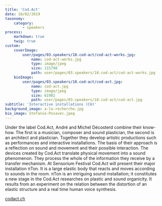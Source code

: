 ```yaml
---
title: 'Cod.Act'
date: 10/02/2019
taxonomy:
    category:
        - speakers
process:
    markdown: true
    twig: true
custom:
    coverImage:
        user/pages/03.speakers/10.cod-act/cod-act-works.jpg:
            name: cod-act-works.jpg
            type: image/jpeg
            size: 115798
            path: user/pages/03.speakers/10.cod-act/cod-act-works.jpg
    bioImage:
        user/pages/03.speakers/10.cod-act/cod-act.jpg:
            name: cod-act.jpg
            type: image/jpeg
            size: 61982
            path: user/pages/03.speakers/10.cod-act/cod-act.jpg
subtitle: 'Interactive installations (CH)'
background_image: a-la-recherche.jpg
bio_image: Stefanie-Posavec.jpeg
---
```


Under the label Cod.Act, André and Michel Décosterd combine their know-how. The first is a musician, composer and sound plastician, the second is an architect and plastician. Together they develop artistic productions such as performances and interactive installations. The basis of their approach is a reflection on sound and movement and their possible interaction. The devices created by Cod.Act translate physical movement into a sound phenomenon. They process the whole of the information they receive by a transfer mechanism. 
At Sensorium Festival Cod.Act will present their major installation πTon. It is a large elastic body that reacts and moves according to sounds in the room. πTon is an intriguing sound installation; it constitutes a new stage in the Cod.Act researches on plastic and sound organicity. It results from an experiment on the relation between the distortion of an elastic structure and a real time human voice synthesis.


[codact.ch](https://codact.ch/en/)
